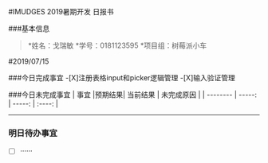 #IMUDGES  2019暑期开发 日报书


###基本信息
> *姓名：戈瑞敏
> *学号：0181123595
> *项目组：树莓派小车


#2019/07/15

###今日完成事宜
-[X]注册表格input和picker逻辑管理
-[X]输入验证管理

###今日未完成事宜
| 事宜     |预期结果| 当前结果  | 未完成原因   | 
| --------   | -----:  | -----:  | :----:  |



------
### 明日待办事宜
- [ ] ······

 
